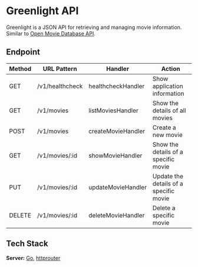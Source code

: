 # Greenlight API

Greenlight is a JSON API for retrieving and managing movie information. Similar to [Open Movie Database API](https://www.omdbapi.com/).

## Endpoint

| Method    | URL Pattern     | Handler            | Action                                 |
|-----------|-----------------|--------------------|----------------------------------------|
| GET       | /v1/healthcheck | healthcheckHandler | Show application information           |
| GET       | /v1/movies      | listMoviesHandler  | Show the details of all movies         |
| POST      | /v1/movies      | createMovieHandler | Create a new movie                     |
| GET       | /v1/movies/:id  | showMovieHandler   | Show the details of a specific movie   |
| PUT       | /v1/movies/:id  | updateMovieHandler | Update the details of a specific movie |
| DELETE    | /v1/movies/:id  | deleteMovieHandler | Delete a specific movie                |

## Tech Stack

**Server:** [Go](https://go.dev/), [httprouter](https://github.com/julienschmidt/httprouter)

